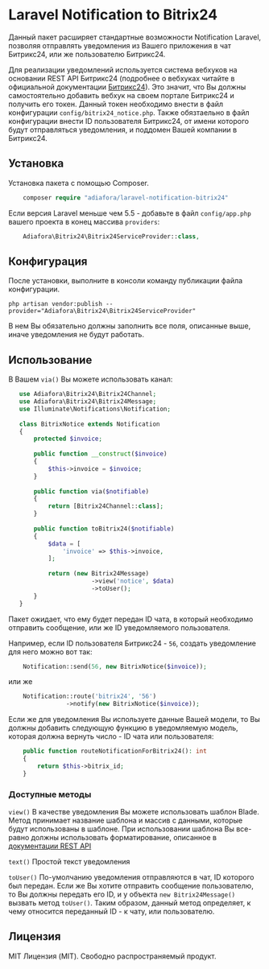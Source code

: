 Laravel Notification to Bitrix24
=====================

Данный пакет расширяет стандартные возможности Notification Laravel, позволяя отправлять уведомления из Вашего приложения в чат Битрикс24, или же пользователю Битрикс24. 

Для реализации уведомлений используется система вебхуков на основании REST API Битрикс24 (подробнее о вебхуках читайте в официальной документации [Битрикс24](https://dev.1c-bitrix.ru/learning/course/?COURSE_ID=99&LESSON_ID=8581)). Это значит, что Вы должны самостоятельно добавить вебхук на своем портале Битрикс24 и получить его токен. Данный токен необходимо внести в файл конфигурации `config/bitrix24_notice.php`. 
Также обязтаельно в файл конфигурации внести ID пользователя Битрикс24, от имени которого будут отправляться уведомления, и поддомен Вашей компании в Битрикс24.


Установка
-----------------------------------

Установка пакета с помощью Composer.

```php
    composer require "adiafora/laravel-notification-bitrix24"
```
Если версия Laravel меньше чем 5.5 - добавьте в файл `config/app.php` вашего проекта в конец массива `providers`:
```php
    Adiafora\Bitrix24\Bitrix24ServiceProvider::class,
```

Конфигурация
-----------------------------------

После установки, выполните в консоли команду публикации файла конфигурации. 

`php artisan vendor:publish --provider="Adiafora\Bitrix24\Bitrix24ServiceProvider"`

В нем Вы обязательно должны  заполнить все поля, описанные выше, иначе уведомления не будут работать.

Использование
-----------------------------------

В Вашем `via()` Вы можете использовать канал:

```php
   use Adiafora\Bitrix24\Bitrix24Channel;
   use Adiafora\Bitrix24\Bitrix24Message;
   use Illuminate\Notifications\Notification;
   
   class BitrixNotice extends Notification
   {
       protected $invoice;
       
       public function __construct($invoice)
       {
           $this->invoice = $invoice;
       }
       
       public function via($notifiable)
       {
           return [Bitrix24Channel::class];
       }
   
       public function toBitrix24($notifiable)
       {
           $data = [
               'invoice' => $this->invoice,
           ];
           
           return (new Bitrix24Message)
                       ->view('notice', $data)
                       ->toUser();
       }
   }
```

Пакет ожидает, что ему будет передан ID чата, в который необходимо отправить сообщение, или же ID уведомляемого пользователя.

Например, если ID пользователя Битрикс24 - `56`, создать уведомление для него можно вот так:

```php
    Notification::send(56, new BitrixNotice($invoice));
```

или же

```php
    Notification::route('bitrix24', '56')
                ->notify(new BitrixNotice($invoice));
```

Если же для уведомления Вы используете данные Вашей модели, то Вы должны добавить следующую функцию в уведомляемую модель, которая должна вернуть число - ID чата или пользователя:

```php
    public function routeNotificationForBitrix24(): int
    {
        return $this->bitrix_id;
    }
```

### Доступные методы

`view()` В качестве уведомления Вы можете использовать шаблон Blade. Метод принимает название шаблона и массив с данными, которые будут использованы в шаблоне. При использовании шаблона Вы все-равно должны использовать форматирование, описанное в [документации REST API](https://dev.1c-bitrix.ru/learning/course/index.php?COURSE_ID=93&LESSON_ID=7679)

`text()` Простой текст уведомления

`toUser()` По-умолчанию уведомления отправляются в чат, ID которого был передан. Если же Вы хотите отправить сообщение пользователю, то Вы должны передать его ID, и у объекта `new Bitrix24Message()` вызвать метод `toUser()`. Таким образом, данный метод определяет, к чему относится переданный ID - к чату, или пользователю.

Лицензия
-----------------------------------

MIT Лицензия (MIT). Свободно распространяемый продукт.